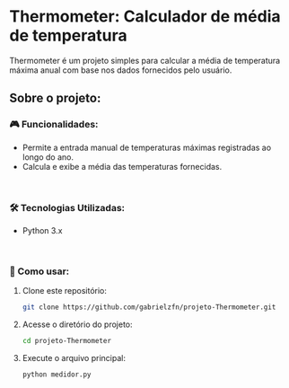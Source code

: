 # Thermometer: Calculador de média de temperatura

Thermometer é um projeto simples para calcular a média de temperatura máxima anual com base nos dados fornecidos pelo usuário.


## Sobre o projeto:

### 🎮 Funcionalidades:
- Permite a entrada manual de temperaturas máximas registradas ao longo do ano.
- Calcula e exibe a média das temperaturas fornecidas.

<br>

### 🛠️ Tecnologias Utilizadas:
- Python 3.x

<br>

### 🎯 Como usar:
1. Clone este repositório:
   ```bash
   git clone https://github.com/gabrielzfn/projeto-Thermometer.git
   ```
2. Acesse o diretório do projeto:
   ```bash
   cd projeto-Thermometer
   ```
3. Execute o arquivo principal:
   ```bash
   python medidor.py
   ```
